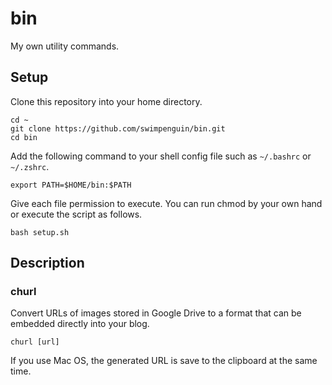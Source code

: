 # bin

My own utility commands.

## Setup

Clone this repository into your home directory.

```
cd ~
git clone https://github.com/swimpenguin/bin.git
cd bin
```

Add the following command to your shell config file such as `~/.bashrc` or `~/.zshrc`.

```
export PATH=$HOME/bin:$PATH
```

Give each file permission to execute.
You can run chmod by your own hand or execute the script as follows.

```
bash setup.sh
```

## Description

### churl

Convert URLs of images stored in Google Drive to a format that can be embedded directly into your blog.

```
churl [url]
```

If you use Mac OS, the generated URL is save to the clipboard at the same time.
